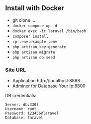 ## Install with Docker

- git clone ...
- `docker-compose up -d`
- `docker exec -it laravel /bin/bash`
- `composer install`
- `cp .env.example .env`
- `php artisan key:generate`
- `php artisan migrate`
- `php artisan db:seed`
  
### Site URL

- Application http://localhost:8888
- Adminer for Database Your Ip:8800


DB credentials:
```
Server: db:3307
Username: root
Password: 123456@laravel 
Database: laravel
```